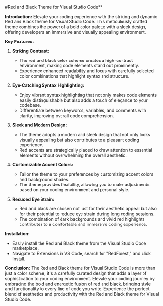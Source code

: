 #Red and Black Theme for Visual Studio Code**

**Introduction:**
Elevate your coding experience with the striking and dynamic Red and Black theme for Visual Studio Code. This meticulously crafted theme combines the power of a bold color palette with a sleek design, offering developers an immersive and visually appealing environment.

**Key Features:**

1. **Striking Contrast:**
   - The red and black color scheme creates a high-contrast environment, making code elements stand out prominently.
   - Experience enhanced readability and focus with carefully selected color combinations that highlight syntax and structure.

2. **Eye-Catching Syntax Highlighting:**
   - Enjoy vibrant syntax highlighting that not only makes code elements easily distinguishable but also adds a touch of elegance to your codebase.
   - Differentiate between keywords, variables, and comments with clarity, improving overall code comprehension.

3. **Sleek and Modern Design:**
   - The theme adopts a modern and sleek design that not only looks visually appealing but also contributes to a pleasant coding experience.
   - Red accents are strategically placed to draw attention to essential elements without overwhelming the overall aesthetic.

4. **Customizable Accent Colors:**
   - Tailor the theme to your preferences by customizing accent colors and background shades.
   - The theme provides flexibility, allowing you to make adjustments based on your coding environment and personal style.

5. **Reduced Eye Strain:**
   - Red and black are chosen not just for their aesthetic appeal but also for their potential to reduce eye strain during long coding sessions.
   - The combination of dark backgrounds and vivid red highlights contributes to a comfortable and immersive coding experience.

**Installation:**
   - Easily install the Red and Black theme from the Visual Studio Code marketplace.
   - Navigate to Extensions in VS Code, search for "RedForest," and click Install.

**Conclusion:**
The Red and Black theme for Visual Studio Code is more than just a color scheme; it's a carefully curated design that adds a layer of sophistication to your coding environment. Elevate your coding journey by embracing the bold and energetic fusion of red and black, bringing style and functionality to every line of code you write. Experience the perfect blend of aesthetics and productivity with the Red and Black theme for Visual Studio Code.
